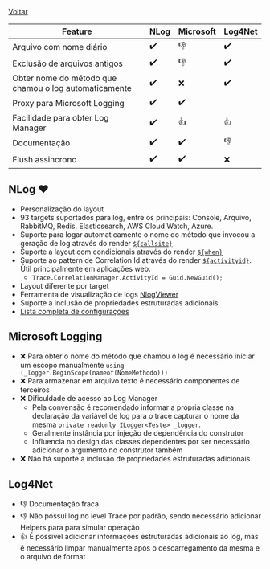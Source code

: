 [Voltar](/README.md)

| Feature                                               | NLog                  | Microsoft             | Log4Net               |
|-------------------------------------------------------|-----------------------|-----------------------|-----------------------|
| Arquivo com nome diário                               | :heavy_check_mark:    | :-1:                  | :heavy_check_mark:    |
| Exclusão de arquivos antigos                          | :heavy_check_mark:    | :-1:                  | :heavy_check_mark:    |
| Obter nome do método que chamou o log automaticamente | :heavy_check_mark:    | :x:                   | :heavy_check_mark:    |
| Proxy para Microsoft Logging                          | :heavy_check_mark:    | :heavy_check_mark:    |                       |
| Facilidade para obter Log Manager                     | :heavy_check_mark:    | :+1:                  | :+1:                  |
| Documentação                                          | :heavy_check_mark:    | :heavy_check_mark:    | :-1:                  |
| Flush assincrono                                      | :heavy_check_mark:    | :heavy_check_mark:    | :x:                   |

## NLog :heart:

- Personalização do layout
- 93 targets suportados para log, entre os principais: Console, Arquivo, RabbitMQ, Redis, Elasticsearch, AWS Cloud Watch, Azure.
- Suporte para logar automaticamente o nome do método que invocou a geração de log através do render [`${callsite}`](https://github.com/NLog/NLog/wiki/Callsite-Layout-Renderer)
- Suporte a layout com condicionais através do render [`${when}`](https://github.com/NLog/NLog/wiki/When-Layout-Renderer)
- Suporte ao pattern de Correlation Id através do render [`${activityid}`](https://github.com/NLog/NLog/wiki/Trace-Activity-Id-Layout-Renderer). Útil principalmente em aplicações web.
  - ```Trace.CorrelationManager.ActivityId = Guid.NewGuid();```
- Layout diferente por target
- Ferramenta de visualização de logs [NlogViewer](https://github.com/dojo90/NLogViewer)
- Suporte a inclusão de propriedades estruturadas adicionais
- [Lista completa de configurações](https://nlog-project.org/config/?tab=layout-renderers)
 

## Microsoft Logging

- :x: Para obter o nome do método que chamou o log é necessário iniciar um escopo manualmente ```using (_logger.BeginScope(nameof(NomeMethodo)))```
- :x: Para armazenar em arquivo texto é necessário componentes de terceiros
- :x: Dificuldade de acesso ao Log Manager
  - Pela convensão é recomendado informar a própria classe na declaração da variável de log para o trace capturar o nome da mesma ```private readonly ILogger<Teste> _logger```. 
  - Geralmente instância por injeção de dependência do construtor
  - Influencia no design das classes dependentes por ser necessário adicionar o argumento no construtor também
 - :x: Não há suporte a inclusão de propriedades estruturadas adicionais

## Log4Net

- :-1: Documentação fraca
- :-1: Não possui log no level Trace por padrão, sendo necessário adicionar Helpers para para simular operação
- :+1: É possível adicionar informações estruturadas adicionais ao log, mas é necessário limpar manualmente após o descarregamento da mesma e o arquivo de format

